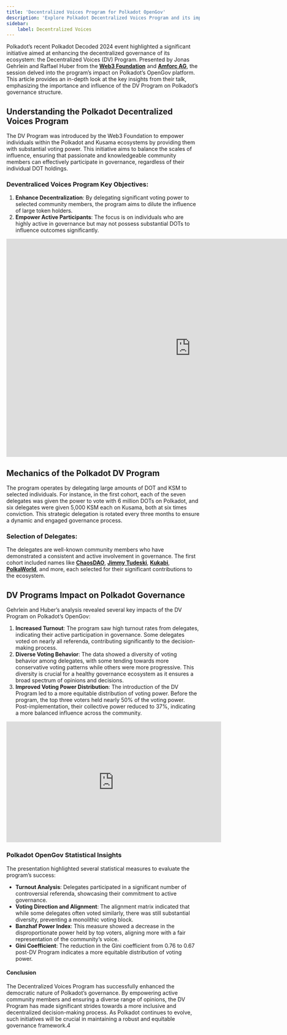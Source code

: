 ```yaml
---
title: 'Decentralized Voices Program for Polkadot OpenGov'
description: 'Explore Polkadot Decentralized Voices Program and its impact on governance, enhancing community participation and decentralization.'
sidebar:  
    label: Decentralized Voices
---
```

Polkadot’s recent Polkadot Decoded 2024 event highlighted a significant initiative aimed at enhancing the decentralized governance of its ecosystem: the Decentralized Voices (DV) Program. Presented by Jonas Gehrlein and Raffael Huber from the [**Web3 Foundation**](https://dablock.com/ecosystem/web3-foundation/) and [**Amforc AG**](https://dablock.com/ecosystem/amforc/), the session delved into the program’s impact on Polkadot’s OpenGov platform. This article provides an in-depth look at the key insights from their talk, emphasizing the importance and influence of the DV Program on Polkadot’s governance structure.

Understanding the Polkadot Decentralized Voices Program
-------------------------------------------------------

The DV Program was introduced by the Web3 Foundation to empower individuals within the Polkadot and Kusama ecosystems by providing them with substantial voting power. This initiative aims to balance the scales of influence, ensuring that passionate and knowledgeable community members can effectively participate in governance, regardless of their individual DOT holdings.

### Deventraliced Voices Program Key Objectives:

1. **Enhance Decentralization**: By delegating significant voting power to selected community members, the program aims to dilute the influence of large token holders.
2. **Empower Active Participants**: The focus is on individuals who are highly active in governance but may not possess substantial DOTs to influence outcomes significantly.

<iframe allowfullscreen="allowfullscreen" frameborder="0" height="569" src="https://docs.google.com/presentation/d/e/2PACX-1vRDutsN3JqSpzUbFb0I5b-MDeTxcJwm3uQcHouiE4qupbNGFmUX7AIbueHJswPWYUuZDNT5yGX82YkH/embed?start=false&loop=false&delayms=60000" width="960"></iframe>

Mechanics of the Polkadot DV Program
------------------------------------

The program operates by delegating large amounts of DOT and KSM to selected individuals. For instance, in the first cohort, each of the seven delegates was given the power to vote with 6 million DOTs on Polkadot, and six delegates were given 5,000 KSM each on Kusama, both at six times conviction. This strategic delegation is rotated every three months to ensure a dynamic and engaged governance process.

### Selection of Delegates:

The delegates are well-known community members who have demonstrated a consistent and active involvement in governance. The first cohort included names like [**ChaosDAO**](https://dablock.com/ecosystem/chaosdao/), **[Jimmy Tudeski](https://dablock.com/ecosystem/stakenode/)**, **[Kukabi](https://dablock.com/ecosystem/helikon-labs/)**, **[PolkaWorld](https://dablock.com/ecosystem/polkaworld/)**, and more, each selected for their significant contributions to the ecosystem.

DV Programs Impact on Polkadot Governance
-----------------------------------------

Gehrlein and Huber’s analysis revealed several key impacts of the DV Program on Polkadot’s OpenGov:

1. **Increased Turnout**: The program saw high turnout rates from delegates, indicating their active participation in governance. Some delegates voted on nearly all referenda, contributing significantly to the decision-making process.
2. **Diverse Voting Behavior**: The data showed a diversity of voting behavior among delegates, with some tending towards more conservative voting patterns while others were more progressive. This diversity is crucial for a healthy governance ecosystem as it ensures a broad spectrum of opinions and decisions.
3. **Improved Voting Power Distribution**: The introduction of the DV Program led to a more equitable distribution of voting power. Before the program, the top three voters held nearly 50% of the voting power. Post-implementation, their collective power reduced to 37%, indicating a more balanced influence across the community.

<iframe allowfullscreen="allowfullscreen" frameborder="0" height="315" src="https://www.youtube.com/embed/YjezPGQFXzw?si=HzLteofFEAwUytNz" title="YouTube video player" width="560"></iframe>

### Polkadot OpenGov Statistical Insights

The presentation highlighted several statistical measures to evaluate the program’s success:

- **Turnout Analysis**: Delegates participated in a significant number of controversial referenda, showcasing their commitment to active governance.
- **Voting Direction and Alignment**: The alignment matrix indicated that while some delegates often voted similarly, there was still substantial diversity, preventing a monolithic voting block.
- **Banzhaf Power Index**: This measure showed a decrease in the disproportionate power held by top voters, aligning more with a fair representation of the community’s voice.
- **Gini Coefficient**: The reduction in the Gini coefficient from 0.76 to 0.67 post-DV Program indicates a more equitable distribution of voting power.

#### Conclusion

The Decentralized Voices Program has successfully enhanced the democratic nature of Polkadot’s governance. By empowering active community members and ensuring a diverse range of opinions, the DV Program has made significant strides towards a more inclusive and decentralized decision-making process. As Polkadot continues to evolve, such initiatives will be crucial in maintaining a robust and equitable governance framework.4